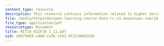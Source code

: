 ```yaml
---
content_type: resource
description: This resource contains information related to higher derivatives.
file: /media/https%3A/open-learning-course-data-rc.s3.amazonaws.com/18-022-calculus-of-several-variables-fall-2010/e967996914b0ca3b14510f213068193b_MIT18_022F10_l_11.pdf
file_type: application/pdf
resourcetype: Document
title: MIT18_022F10_l_11.pdf
uid: e9679969-14b0-ca3b-1451-0f213068193b
---
```

